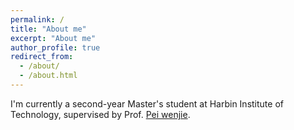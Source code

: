 ```yaml
---
permalink: /
title: "About me"
excerpt: "About me"
author_profile: true
redirect_from: 
  - /about/
  - /about.html
---
```


I'm currently a second-year Master's student at Harbin Institute of Technology, supervised by Prof. [Pei wenjie](https://wenjiepei.github.io/).
